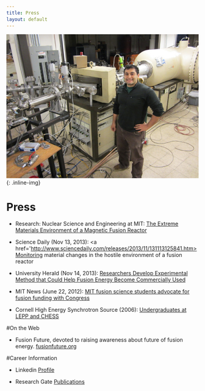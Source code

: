 ```yaml
---
title: Press
layout: default
---
```

![ProfilePhoto](/images/TandemAccelerator.jpg){: .inline-img}

# Press

- Research: Nuclear Science and Engineering at MIT: <a href='http://web.mit.edu/nse/research/tungsten_slideshow.html'> The Extreme Materials Environment of a Magnetic Fusion Reactor</a>

- Science Daily (Nov 13, 2013): <a href='http://www.sciencedaily.com/releases/2013/11/131113125841.htm>Monitoring material changes in the hostile environment of a fusion reactor</a>

- University Herald (Nov 14, 2013): <a href='http://www.universityherald.com/articles/5572/20131114/researchers-develop-experimental-method-that-could-help-fusion-energy-become-commercially-used.htm'>Researchers Develop Experimental Method that Could Help Fusion Energy Become Commercially Used</a>

- MIT News (June 22, 2012): <a href='http://newsoffice.mit.edu/2012/fusion-science-students-0622'> MIT fusion science students advocate for fusion funding with Congress</a>

- Cornell High Energy Synchrotron Source (2006): <a href='http://www.chess.cornell.edu/pubs/CWC%202006/undergrad.pdf'> Undergraduates at LEPP and CHESS</a>

#On the Web

- Fusion Future, devoted to raising awareness about future of fusion energy. <a href='http://www.fusionfuture.org/world-fusion-experiments/about-alcator-c-mod/'> fusionfuture.org</a>

#Career Information

- Linkedin <a href='http://www.linkedin.com/pub/harold-barnard/68/a95/9'>Profile</a>

- Research Gate <a href='http://www.researchgate.net/profile/Hs_Barnard/publications'>Publications</a>
